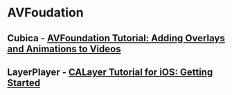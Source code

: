 # AVFoudation
## Cubica - [AVFoundation Tutorial: Adding Overlays and Animations to Videos](https://www.raywenderlich.com/6236502-avfoundation-tutorial-adding-overlays-and-animations-to-videos)
## LayerPlayer - [CALayer Tutorial for iOS: Getting Started](https://www.raywenderlich.com/10317653-calayer-tutorial-for-ios-getting-started)